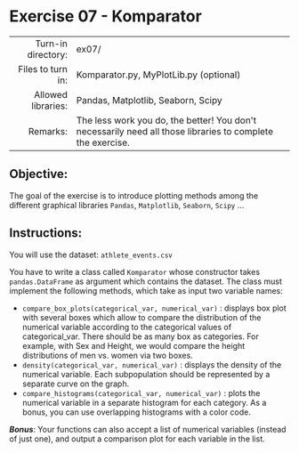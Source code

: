 # Exercise 07 - Komparator

|                         |                    |
| -----------------------:| ------------------ |
|   Turn-in directory:    |  ex07/             |
|   Files to turn in:     |  Komparator.py, MyPlotLib.py (optional)|
|   Allowed libraries:    |  Pandas, Matplotlib, Seaborn, Scipy|
|   Remarks:              |  The less work you do, the better! You don't necessarily need all those libraries to complete the exercise.|

## Objective:
The goal of the exercise is to introduce plotting methods among the different graphical libraries `Pandas`, `Matplotlib`, `Seaborn`, `Scipy` ...

## Instructions:
You will use the dataset: `athlete_events.csv`

You have to write a class called `Komparator` whose constructor takes ```pandas.DataFrame``` as argument which contains the dataset. The class must implement the following methods, which take as input two variable names:

* `compare_box_plots(categorical_var, numerical_var)` : displays box plot with several boxes which allow to compare the distribution of the numerical variable according to the categorical values of categorical_var. There should be as many box as categories. For example, with Sex and Height, we would compare the height distributions of men vs. women via two boxes.
* `density(categorical_var, numerical_var)` : displays the density of the numerical variable. Each subpopulation should be represented by a separate curve on the graph.
* `compare_histograms(categorical_var, numerical_var)` : plots the numerical variable in a separate histogram for each category. As a bonus, you can use overlapping histograms with a color code.


***Bonus***: Your functions can also accept a list of numerical variables (instead of just one), and output a comparison plot for each variable in the list.

